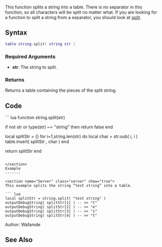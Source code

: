 <lowercasetitle></lowercasetitle>

This function splits a string into a table. There is no separator in this function, so all characters will be split no matter what.
If you are looking for a function to split a string from a separator, you should look at [split](/docs/split.md "wikilink").

Syntax
------

``` lua
table string.split( string str )
```

### Required Arguments

-   **str**: The string to split.

### Returns

Returns a table containing the pieces of the split string.

Code
----

<section name="Server- and/or clientside Script" class="both" show="true">
``` lua
function string.split(str)

   if not str or type(str) ~= "string" then return false end

   local splitStr = {}
   for i=1,string.len(str) do
      local char = str:sub( i, i )
      table.insert( splitStr , char )
   end

   return splitStr 
end
```

</section>
Example
-------

<section name="Server" class="server" show="true">
This example splits the string “test string” into a table.

``` lua
local splitStr = string.split( "test string" )
outputDebugString( splitStr[1] ) -- >> "t"
outputDebugString( splitStr[2] ) -- >> "e"
outputDebugString( splitStr[3] ) -- >> "s"
outputDebugString( splitStr[4] ) -- >> "t"
```

</section>
Author: Wafamde

See Also
--------
